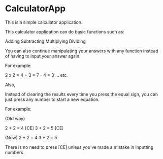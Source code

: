 # CalculatorApp

This is a simple calculator application.

This calculator application can do basic functions such as:

Adding 
Subtracting 
Multiplying 
Dividing

You can also continue manipulating your answers with any function instead of having to input your answer again.

For example:

2 x 2 = 4 + 3 = 7 - 4 = 3 ... etc.

Also,

Instead of clearing the results every time you press the equal sign, you can just press any number to start a new equation.

For example:

(Old way)

2 + 2 = 4 
[CE] 
3 + 2 = 5 
[CE]

(Now) 
2 + 2 = 4 
3 + 2 = 5

There is no need to press [CE] unless you've made a mistake in inputting numbers.
